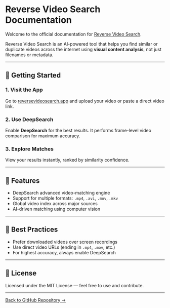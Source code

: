 # Reverse Video Search Documentation

Welcome to the official documentation for [Reverse Video Search](https://reversevideosearch.app/).

Reverse Video Search is an AI-powered tool that helps you find similar or duplicate videos across the internet using **visual content analysis**, not just filenames or metadata.

---

## 🚀 Getting Started

### 1. Visit the App
Go to [reversevideosearch.app](https://reversevideosearch.app/) and upload your video or paste a direct video link.

### 2. Use DeepSearch
Enable **DeepSearch** for the best results. It performs frame-level video comparison for maximum accuracy.

### 3. Explore Matches
View your results instantly, ranked by similarity confidence.

---

## 🧠 Features

- DeepSearch advanced video-matching engine  
- Support for multiple formats: `.mp4`, `.avi`, `.mov`, `.mkv`  
- Global video index across major sources  
- AI-driven matching using computer vision

---

## 📘 Best Practices

- Prefer downloaded videos over screen recordings  
- Use direct video URLs (ending in `.mp4`, `.mov`, etc.)  
- For highest accuracy, always enable DeepSearch

---

## 🪪 License

Licensed under the MIT License — feel free to use and contribute.

---

[Back to GitHub Repository →](https://github.com/GetLucky-1/reverse-video-search)
